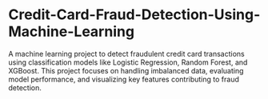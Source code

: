 # Credit-Card-Fraud-Detection-Using-Machine-Learning
A machine learning project to detect fraudulent credit card transactions using classification models like Logistic Regression, Random Forest, and XGBoost. This project focuses on handling imbalanced data, evaluating model performance, and visualizing key features contributing to fraud detection.
